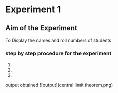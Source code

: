 # Experiment 1
## Aim of the Experiment
 To Display the names and roll numbers of students
### step by step procedure for the experiment 
1.
2.
3.

output obtained
![output](central limit theorem.png)

